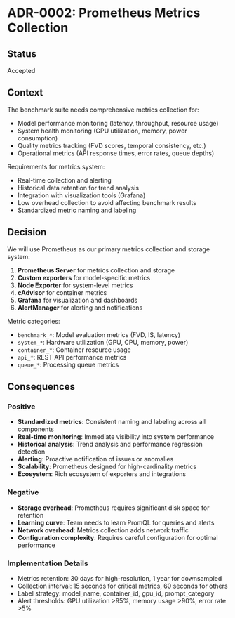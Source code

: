 # ADR-0002: Prometheus Metrics Collection

## Status
Accepted

## Context

The benchmark suite needs comprehensive metrics collection for:
- Model performance monitoring (latency, throughput, resource usage)
- System health monitoring (GPU utilization, memory, power consumption)
- Quality metrics tracking (FVD scores, temporal consistency, etc.)
- Operational metrics (API response times, error rates, queue depths)

Requirements for metrics system:
- Real-time collection and alerting
- Historical data retention for trend analysis
- Integration with visualization tools (Grafana)
- Low overhead collection to avoid affecting benchmark results
- Standardized metric naming and labeling

## Decision

We will use Prometheus as our primary metrics collection and storage system:

1. **Prometheus Server** for metrics collection and storage
2. **Custom exporters** for model-specific metrics
3. **Node Exporter** for system-level metrics
4. **cAdvisor** for container metrics
5. **Grafana** for visualization and dashboards
6. **AlertManager** for alerting and notifications

Metric categories:
- `benchmark_*`: Model evaluation metrics (FVD, IS, latency)
- `system_*`: Hardware utilization (GPU, CPU, memory, power)
- `container_*`: Container resource usage
- `api_*`: REST API performance metrics
- `queue_*`: Processing queue metrics

## Consequences

### Positive
- **Standardized metrics**: Consistent naming and labeling across all components
- **Real-time monitoring**: Immediate visibility into system performance
- **Historical analysis**: Trend analysis and performance regression detection
- **Alerting**: Proactive notification of issues or anomalies
- **Scalability**: Prometheus designed for high-cardinality metrics
- **Ecosystem**: Rich ecosystem of exporters and integrations

### Negative
- **Storage overhead**: Prometheus requires significant disk space for retention
- **Learning curve**: Team needs to learn PromQL for queries and alerts
- **Network overhead**: Metrics collection adds network traffic
- **Configuration complexity**: Requires careful configuration for optimal performance

### Implementation Details
- Metrics retention: 30 days for high-resolution, 1 year for downsampled
- Collection interval: 15 seconds for critical metrics, 60 seconds for others
- Label strategy: model_name, container_id, gpu_id, prompt_category
- Alert thresholds: GPU utilization >95%, memory usage >90%, error rate >5%